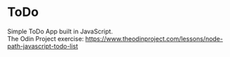 # ToDo
Simple ToDo App built in JavaScript. \
The Odin Project exercise: https://www.theodinproject.com/lessons/node-path-javascript-todo-list 
